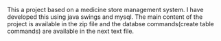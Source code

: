 This a project based on a medicine store management system. I have developed this using java swings and mysql. The main content of the project is available in the zip file and the databse commands(create table commands) are available in the next text file.
